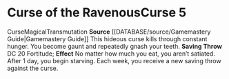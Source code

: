 ﻿---
element: null
id: '19'
level: '5'
name: Curse of the Ravenous
rarity: Common
rus_type_level: null
saving_throw: DC 20 Fortitude
school: Transmutation
source: '[[DATABASE/source/Gamemastery Guide|Gamemastery Guide]]'
trait:
- '[[DATABASE/trait/Curse|Curse]]'
- '[[DATABASE/trait/Magical|Magical]]'
- '[[DATABASE/trait/Transmutation|Transmutation]]'
type: Curse
usage: null

---
# Curse of the Ravenous<span class="item-type">Curse 5</span>

<span class="item-trait">Curse</span><span class="item-trait">Magical</span><span class="item-trait">Transmutation</span>
**Source** [[DATABASE/source/Gamemastery Guide|Gamemastery Guide]]
This hideous curse kills through constant hunger. You become gaunt and repeatedly gnash your teeth.
**Saving Throw** DC 20 Fortitude; **Effect** No matter how much you eat, you aren’t satiated. After 1 day, you begin starving. Each week, you receive a new saving throw against the curse.